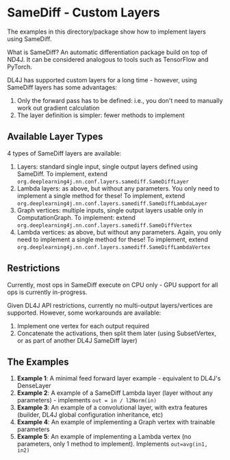 # SameDiff - Custom Layers

The examples in this directory/package show how to implement layers using SameDiff.

What is SameDiff? An automatic differentiation package build on top of ND4J. It can be considered analogous to tools
such as TensorFlow and PyTorch.  

DL4J has supported custom layers for a long time - however, using SameDiff layers has some advantages:
1. Only the forward pass has to be defined: i.e., you don't need to manually work out gradient calculation
2. The layer definition is simpler: fewer methods to implement

## Available Layer Types

4 types of SameDiff layers are available: 
1. Layers: standard single input, single output layers defined using SameDiff. To implement, extend ```org.deeplearning4j.nn.conf.layers.samediff.SameDiffLayer```
2. Lambda layers: as above, but without any parameters. You only need to implement a single method for these! To implement, extend ```org.deeplearning4j.nn.conf.layers.samediff.SameDiffLambdaLayer```
3. Graph vertices: multiple inputs, single output layers usable only in ComputationGraph. To implement: extend ```org.deeplearning4j.nn.conf.layers.samediff.SameDiffVertex```
4. Lambda vertices: as above, but without any parameters. Again, you only need to implement a single method for these! To implement, extend ```org.deeplearning4j.nn.conf.layers.samediff.SameDiffLambdaVertex```

## Restrictions

Currently, most ops in SameDiff execute on CPU only - GPU support for all ops is currently in-progress.

Given DL4J API restrictions, currently no multi-output layers/vertices are supported. However, some workarounds are available:
1. Implement one vertex for each output required
2. Concatenate the activations, then split them later (using SubsetVertex, or as part of another DL4J SameDiff layer)

## The Examples

1. **Example 1**: A minimal feed forward layer example - equivalent to DL4J's DenseLayer
2. **Example 2**: A example of a SameDiff Lambda layer (layer without any parameters) - implements ```out = in / l2Norm(in)```
3. **Example 3**: An example of a convolutional layer, with extra features (builder, DL4J global configuration inheritance, etc)
4. **Example 4**: An example of implementing a Graph vertex with trainable parameters
5. **Example 5**: An example of implementing a Lambda vertex (no parameters, only 1 method to implement). Implements ```out=avg(in1, in2)```
